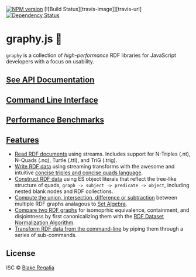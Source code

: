[![NPM version][npm-image]][npm-url] [![Build Status][travis-image]][travis-url] [![Dependency Status][daviddm-image]][daviddm-url] 

# graphy.js 🍌
`graphy` is a collection of *high-performance* RDF libraries for JavaScript developers with a focus on usability. 

## [See API Documentation](https://graphy.link/api)

## [Command Line Interface](https://graphy.link/cli)

## [Performance Benchmarks](https://github.com/blake-regalia/graphy.js/tree/master/perf)

## [Features](https://graphy.link/)
 - [Read RDF documents](content.textual#verb_read) using streams. Includes support for N-Triples (.nt), N-Quads (.nq), Turtle (.ttl), and TriG (.trig).
 - [Write RDF data](content.textual#verb_write) using streaming transforms with the awesome and intuitive [concise triples and concise quads language](concise).
 - [Construct RDF data](concise#hash_c3) using ES object literals that reflect the tree-like structure of quads, `graph -> subject -> predicate -> object`, including nested blank nodes and RDF collections.
 - [Compute the union, intersection, difference or subtraction](memory.dataset.fast) between multiple RDF graphs analagous to [Set Algebra](https://en.wikipedia.org/wiki/Algebra_of_sets).
 - [Compare two RDF graphs](memory.dataset.fast#method_canonicalize) for isomoprhic equivalence, containment, and disjointness by first canonicalizing them with the [RDF Dataset Normalization Algorithm](https://json-ld.github.io/normalization/spec/).
 - [Transform RDF data from the command-line](cli) by piping them through a series of sub-commands.




## License

ISC © [Blake Regalia]()


[npm-image]: https://badge.fury.io/js/graphy.svg
[npm-url]: https://npmjs.org/package/graphy
<!-- [travis-image]: https://travis-ci.org/blake-regalia/graphy.js.svg?branch=master -->
<!-- [travis-url]: https://travis-ci.org/blake-regalia/graphy.js -->
[daviddm-image]: https://david-dm.org/blake-regalia/graphy.js.svg?theme=shields.io
[daviddm-url]: https://david-dm.org/blake-regalia/graphy.js
